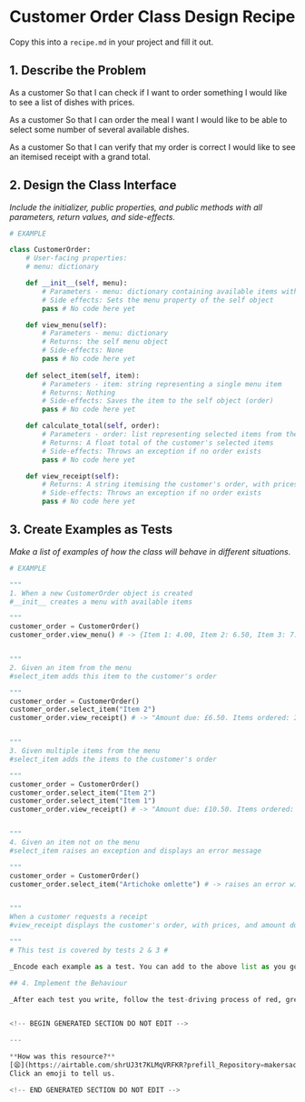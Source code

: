 # Customer Order Class Design Recipe

Copy this into a `recipe.md` in your project and fill it out.

## 1. Describe the Problem

As a customer
So that I can check if I want to order something
I would like to see a list of dishes with prices.

As a customer
So that I can order the meal I want
I would like to be able to select some number of several available dishes.

As a customer
So that I can verify that my order is correct
I would like to see an itemised receipt with a grand total.

## 2. Design the Class Interface

_Include the initializer, public properties, and public methods with all parameters, return values, and side-effects._

```python
# EXAMPLE

class CustomerOrder:
    # User-facing properties:
    # menu: dictionary  

    def __init__(self, menu):
        # Parameters - menu: dictionary containing available items with prices
        # Side effects: Sets the menu property of the self object
        pass # No code here yet

    def view_menu(self):
        # Parameters - menu: dictionary
        # Returns: the self menu object
        # Side-effects: None 
        pass # No code here yet
    
    def select_item(self, item):
        # Parameters - item: string representing a single menu item
        # Returns: Nothing
        # Side-effects: Saves the item to the self object (order) 
        pass # No code here yet

    def calculate_total(self, order):
        # Parameters - order: list representing selected items from the menu
        # Returns: A float total of the customer's selected items
        # Side-effects: Throws an exception if no order exists
        pass # No code here yet

    def view_receipt(self):
        # Returns: A string itemising the customer's order, with prices, and amount due (total)
        # Side-effects: Throws an exception if no order exists
        pass # No code here yet
```

## 3. Create Examples as Tests

_Make a list of examples of how the class will behave in different situations._

``` python
# EXAMPLE

"""
1. When a new CustomerOrder object is created
#__init__ creates a menu with available items

"""
customer_order = CustomerOrder()
customer_order.view_menu() # -> {Item 1: 4.00, Item 2: 6.50, Item 3: 7.00}


"""
2. Given an item from the menu
#select_item adds this item to the customer's order

"""
customer_order = CustomerOrder()
customer_order.select_item("Item 2")
customer_order.view_receipt() # -> "Amount due: £6.50. Items ordered: Item 2 - 6.50"


"""
3. Given multiple items from the menu
#select_item adds the items to the customer's order

"""
customer_order = CustomerOrder()
customer_order.select_item("Item 2")
customer_order.select_item("Item 1")
customer_order.view_receipt() # -> "Amount due: £10.50. Items ordered: Item 2 - 6.50, Item 1 - 4.00"


"""
4. Given an item not on the menu
#select_item raises an exception and displays an error message 

"""
customer_order = CustomerOrder()
customer_order.select_item("Artichoke omlette") # -> raises an error with message "Item not on menu."


"""
When a customer requests a receipt
#view_receipt displays the customer's order, with prices, and amount due (total)

"""
# This test is covered by tests 2 & 3 #

_Encode each example as a test. You can add to the above list as you go._

## 4. Implement the Behaviour

_After each test you write, follow the test-driving process of red, green, refactor to implement the behaviour._


<!-- BEGIN GENERATED SECTION DO NOT EDIT -->

---

**How was this resource?**  
[😫](https://airtable.com/shrUJ3t7KLMqVRFKR?prefill_Repository=makersacademy%2Fgolden-square-in-python&prefill_File=resources%2Fsingle_class_recipe_template.md&prefill_Sentiment=😫) [😕](https://airtable.com/shrUJ3t7KLMqVRFKR?prefill_Repository=makersacademy%2Fgolden-square-in-python&prefill_File=resources%2Fsingle_class_recipe_template.md&prefill_Sentiment=😕) [😐](https://airtable.com/shrUJ3t7KLMqVRFKR?prefill_Repository=makersacademy%2Fgolden-square-in-python&prefill_File=resources%2Fsingle_class_recipe_template.md&prefill_Sentiment=😐) [🙂](https://airtable.com/shrUJ3t7KLMqVRFKR?prefill_Repository=makersacademy%2Fgolden-square-in-python&prefill_File=resources%2Fsingle_class_recipe_template.md&prefill_Sentiment=🙂) [😀](https://airtable.com/shrUJ3t7KLMqVRFKR?prefill_Repository=makersacademy%2Fgolden-square-in-python&prefill_File=resources%2Fsingle_class_recipe_template.md&prefill_Sentiment=😀)  
Click an emoji to tell us.

<!-- END GENERATED SECTION DO NOT EDIT -->

